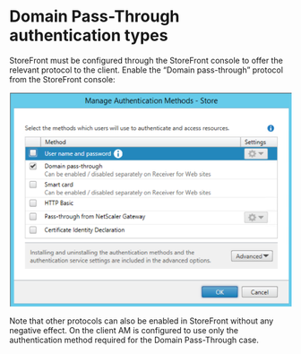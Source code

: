 # Domain Pass-Through authentication types

StoreFront must be configured through the StoreFront console to offer the relevant protocol to the client. Enable the “Domain pass-through” protocol from the StoreFront console:

![Manage authentication methods](./authentication-types.png)

Note that other protocols can also be enabled in StoreFront without any negative effect. On the client AM is configured to use only the authentication method required for the Domain Pass-Through case.